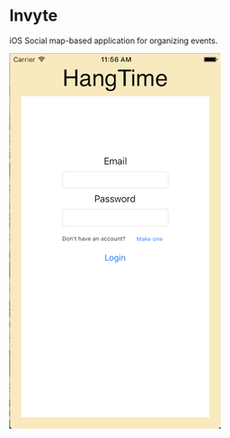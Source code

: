 # Invyte

iOS Social map-based application for organizing events.

![Screenshot of login page][logo]

[logo]: https://raw.githubusercontent.com/PatelRahil/HangTime/master/pics/loginss.png "Screenshot of login page"
